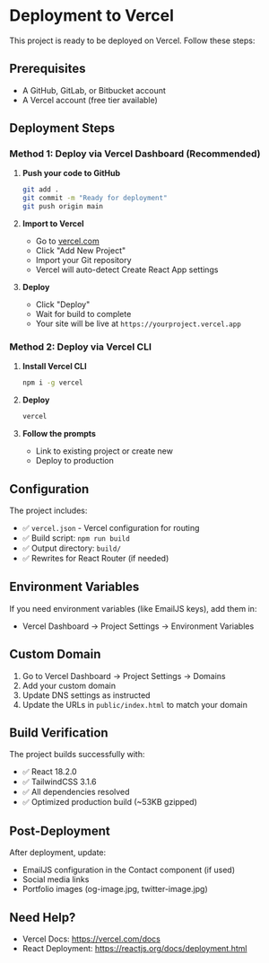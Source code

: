 # Deployment to Vercel

This project is ready to be deployed on Vercel. Follow these steps:

## Prerequisites
- A GitHub, GitLab, or Bitbucket account
- A Vercel account (free tier available)

## Deployment Steps

### Method 1: Deploy via Vercel Dashboard (Recommended)

1. **Push your code to GitHub**
   ```bash
   git add .
   git commit -m "Ready for deployment"
   git push origin main
   ```

2. **Import to Vercel**
   - Go to [vercel.com](https://vercel.com)
   - Click "Add New Project"
   - Import your Git repository
   - Vercel will auto-detect Create React App settings

3. **Deploy**
   - Click "Deploy"
   - Wait for build to complete
   - Your site will be live at `https://yourproject.vercel.app`

### Method 2: Deploy via Vercel CLI

1. **Install Vercel CLI**
   ```bash
   npm i -g vercel
   ```

2. **Deploy**
   ```bash
   vercel
   ```

3. **Follow the prompts**
   - Link to existing project or create new
   - Deploy to production

## Configuration

The project includes:
- ✅ `vercel.json` - Vercel configuration for routing
- ✅ Build script: `npm run build`
- ✅ Output directory: `build/`
- ✅ Rewrites for React Router (if needed)

## Environment Variables

If you need environment variables (like EmailJS keys), add them in:
- Vercel Dashboard → Project Settings → Environment Variables

## Custom Domain

1. Go to Vercel Dashboard → Project Settings → Domains
2. Add your custom domain
3. Update DNS settings as instructed
4. Update the URLs in `public/index.html` to match your domain

## Build Verification

The project builds successfully with:
- ✅ React 18.2.0
- ✅ TailwindCSS 3.1.6
- ✅ All dependencies resolved
- ✅ Optimized production build (~53KB gzipped)

## Post-Deployment

After deployment, update:
- EmailJS configuration in the Contact component (if used)
- Social media links
- Portfolio images (og-image.jpg, twitter-image.jpg)

## Need Help?

- Vercel Docs: https://vercel.com/docs
- React Deployment: https://reactjs.org/docs/deployment.html
